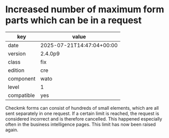 [//]: # (werk v2)
# Increased number of maximum form parts which can be in a request

key        | value
---------- | ---
date       | 2025-07-21T14:47:04+00:00
version    | 2.4.0p9
class      | fix
edition    | cre
component  | wato
level      | 1
compatible | yes

Checkmk forms can consist of hundreds of small elements, which are all sent separately in one request.
If a certain limit is reached, the request is considered incorrect and is therefore cancelled.
This happened especially often in the business intelligence pages.
This limit has now been raised again.
